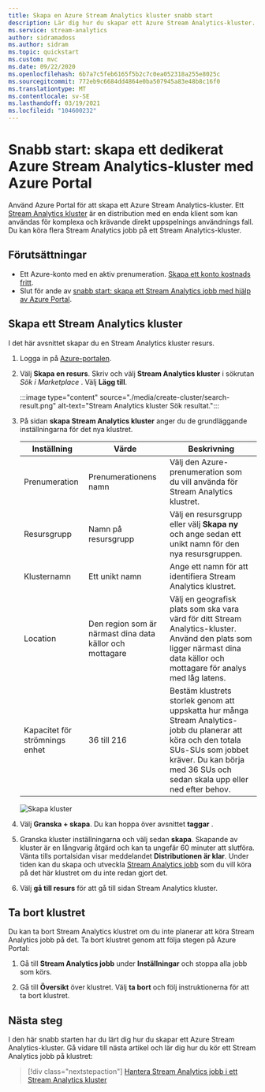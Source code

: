 ```yaml
---
title: Skapa en Azure Stream Analytics kluster snabb start
description: Lär dig hur du skapar ett Azure Stream Analytics-kluster.
ms.service: stream-analytics
author: sidramadoss
ms.author: sidram
ms.topic: quickstart
ms.custom: mvc
ms.date: 09/22/2020
ms.openlocfilehash: 6b7a7c5feb6165f5b2c7c0ea052318a255e8025c
ms.sourcegitcommit: 772eb9c6684dd4864e0ba507945a83e48b8c16f0
ms.translationtype: MT
ms.contentlocale: sv-SE
ms.lasthandoff: 03/19/2021
ms.locfileid: "104600232"
---
```

# <a name="quickstart-create-a-dedicated-azure-stream-analytics-cluster-using-azure-portal"></a>Snabb start: skapa ett dedikerat Azure Stream Analytics-kluster med Azure Portal

Använd Azure Portal för att skapa ett Azure Stream Analytics-kluster. Ett [Stream Analytics kluster](cluster-overview.md) är en distribution med en enda klient som kan användas för komplexa och krävande direkt uppspelnings användnings fall. Du kan köra flera Stream Analytics jobb på ett Stream Analytics-kluster.

## <a name="prerequisites"></a>Förutsättningar

* Ett Azure-konto med en aktiv prenumeration. [Skapa ett konto kostnads fritt](https://azure.microsoft.com/free/?WT.mc_id=A261C142F).
* Slut för ande av [snabb start: skapa ett Stream Analytics jobb med hjälp av Azure Portal](stream-analytics-quick-create-portal.md).

## <a name="create-a-stream-analytics-cluster"></a>Skapa ett Stream Analytics kluster

I det här avsnittet skapar du en Stream Analytics kluster resurs.

1. Logga in på [Azure-portalen](https://portal.azure.com).

1. Välj **Skapa en resurs**. Skriv och välj **Stream Analytics kluster** i sökrutan *Sök i Marketplace* . Välj **Lägg till**.

   :::image type="content" source="./media/create-cluster/search-result.png" alt-text="Stream Analytics kluster Sök resultat.":::

1. På sidan **skapa Stream Analytics kluster** anger du de grundläggande inställningarna för det nya klustret.

   |Inställning|Värde|Beskrivning |
   |---|---|---|
   |Prenumeration|Prenumerationens namn|Välj den Azure-prenumeration som du vill använda för Stream Analytics klustret. |
   |Resursgrupp|Namn på resursgrupp|Välj en resursgrupp eller välj **Skapa ny** och ange sedan ett unikt namn för den nya resursgruppen. |
   |Klusternamn|Ett unikt namn|Ange ett namn för att identifiera Stream Analytics klustret.|
   |Location|Den region som är närmast dina data källor och mottagare|Välj en geografisk plats som ska vara värd för ditt Stream Analytics-kluster. Använd den plats som ligger närmast dina data källor och mottagare för analys med låg latens.|
   |Kapacitet för strömnings enhet|36 till 216 |Bestäm klustrets storlek genom att uppskatta hur många Stream Analytics-jobb du planerar att köra och den totala SUs-SUs som jobbet kräver. Du kan börja med 36 SUs och sedan skala upp eller ned efter behov.|

   ![Skapa kluster](./media/create-cluster/create-cluster.png)

1. Välj **Granska + skapa**. Du kan hoppa över avsnittet **taggar** .

1. Granska kluster inställningarna och välj sedan **skapa**. Skapande av kluster är en långvarig åtgärd och kan ta ungefär 60 minuter att slutföra. Vänta tills portalsidan visar meddelandet **Distributionen är klar**. Under tiden kan du skapa och utveckla [Stream Analytics jobb](stream-analytics-quick-create-portal.md#create-a-stream-analytics-job) som du vill köra på det här klustret om du inte redan gjort det.

1. Välj **gå till resurs** för att gå till sidan Stream Analytics kluster.

## <a name="delete-your-cluster"></a>Ta bort klustret

Du kan ta bort Stream Analytics klustret om du inte planerar att köra Stream Analytics jobb på det. Ta bort klustret genom att följa stegen på Azure Portal:

1. Gå till **Stream Analytics jobb** under **Inställningar** och stoppa alla jobb som körs.

1. Gå till **Översikt** över klustret. Välj **ta bort** och följ instruktionerna för att ta bort klustret.

## <a name="next-steps"></a>Nästa steg

I den här snabb starten har du lärt dig hur du skapar ett Azure Stream Analytics-kluster. Gå vidare till nästa artikel och lär dig hur du kör ett Stream Analytics jobb på klustret:

> [!div class="nextstepaction"]
> [Hantera Stream Analytics jobb i ett Stream Analytics kluster](manage-jobs-cluster.md)
